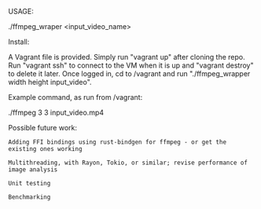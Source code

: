 USAGE:

./ffmpeg_wraper <width> <height> <input_video_name>

Install:

A Vagrant file is provided. Simply run "vagrant up" after cloning the repo.
Run "vagrant ssh" to connect to the VM when it is up  and "vagrant destroy" to delete it later.
Once logged in, cd to /vagrant and run "./ffmpeg_wrapper width height input_video".

Example command, as run from /vagrant:

./ffmpeg 3 3 input_video.mp4


Possible future work:

    Adding FFI bindings using rust-bindgen for ffmpeg - or get the existing ones working

    Multithreading, with Rayon, Tokio, or similar; revise performance of image analysis

    Unit testing

    Benchmarking

